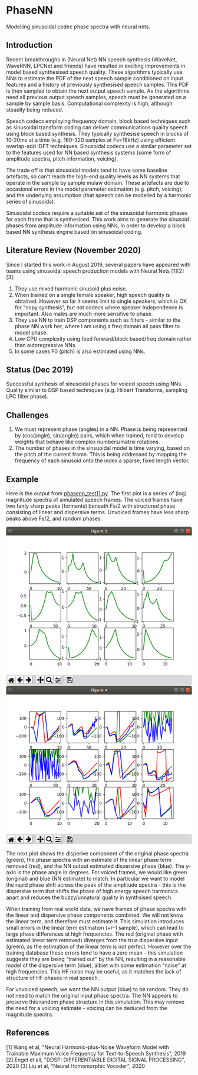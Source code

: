 # PhaseNN

Modelling sinusoidal codec phase spectra with neural nets.

## Introduction

Recent breakthroughs in (Neural Net) NN speech synthesis (WaveNet, WaveRNN, LPCNet and friends) have resulted in exciting improvements in model based synthesised speech quality.  These algorithms typically use NNs to estimate the PDF of the next speech sample conditioned on input features and a history of previously synthesised speech samples.  This PDF is then sampled to obtain the next output speech sample.  As the algorithms need all previous output speech samples, speech must be generated on a sample by sample basis.  Computational complexity is high, although steadily being reduced.

Speech codecs employing frequency domain, block based techniques such as sinusoidal transform coding can deliver communications quality speech using block based synthesis.  They typically synthesise speech in blocks of 10-20ms at a time (e.g. 160-320 samples at Fs=16kHz) using efficient overlap-add IDFT techniques.  Sinusoidal codecs use a similar parameter set to the features used for NN based synthesis systems (some form of amplitude spectra, pitch information, voicing).

The trade off is that sinusoidal models tend to have some baseline artefacts, so can't reach the high-end quality levels as NN systems that operate in the sample by sample mulaw domain.  These artefacts are due to occasional errors in the model parameter estimation (e.g. pitch, voicing), and the underlying assumption (that speech can be modelled by a harmonic series of sinusoids).

Sinusoidal codecs require a suitable set of the sinusoidal harmonic phases for each frame that is synthesised. This work aims to generate the sinusoid phases from amplitude information using NNs, in order to develop a block based NN synthesis engine based on sinusoidal coding.

## Literature Review (November 2020)

Since I started this work in August 2019, several papers have appeared with teams using sinusoidal speech production models with Neural Nets [1][2][3]:
1. They use mixed harmonic sinusoid plus noise.
1. When trained on a single female speaker, high speech quality is obtained.  However so far it seems limit to single speakers, which is OK for "copy synthesis", but not codecs where speaker Independence is important.  Also males are much more sensitive to phase.
1. They use NN to train DSP components such as filters - similar to the phase NN work her, where I am using a freq domain all pass filter to model phase.
1. Low CPU complexity using feed forward/block based/freq domain rather than autoregressive NNs.
1. In some cases F0 (pitch) is also estimated using NNs.

## Status (Dec 2019)

Successful synthesis of sinusoidal phases for voiced speech using NNs.
Quality similar to DSP based techniques (e.g. Hilbert Transforms, sampling LPC filter phase).

## Challenges

1. We must represent phase (angles) in a NN.  Phase is being represented by (cos(angle), sin(angle)) pairs, which when trained, tend to develop weights that behave like complex numbers/matrix rotations.
1. The number of phases in the sinsuoidal model is time varying, based on the pitch of the current frame.  This is being addressed by mapping the frequency of each sinusoid onto the index a sparse, fixed length vector. 

## Example

Here is the output from [phasenn_test11.py](phasenn_test11.py).  The first plot is a series of (log) magnitude spectra of simulated speech frames.  The voiced frames have two fairly sharp peaks (formants) beneath Fs/2 with structured phase consisting of linear and dispersive terms.  Unvoiced frames have less sharp peaks above Fs/2, and random phases.

![](example_mag.png "Magnitude Spectra")
![](example_phase.png "Phase Spectra")

The next plot shows the disperive component of the original phase spectra (green), the phase spectra with an estimate of the linear phase term removed (red), and the NN output estimated dispersive phase (blue).  The y-axis is the phase angle in degrees. For voiced frames, we would like green (original) and blue (NN estimate) to match.  In particular we want to model the rapid phase shift across the peak of the amplitude spectra - this is the dispersive term that shifts the phase of high energy speech harmonics apart and reduces the buzzy/unnatural quality in synthsised speech.

When training from real world data, we have frames of phase spectra with the linear and dispersive phase components combined. We will not know the linear term, and therefore must estimate it. This simulation introduces small errors in the linear term estimation (+/-1 sample), which can lead to large phase differences at high frequencies.  The red (original phase with estimated linear term removed) diverges from the true dispersive input (green), as the estimation of the linear term is not perfect.  However over the training database these errors tend to have a zero mean - this simulation suggests they are being "trained out" by the NN, resulting in a reasonable model of the dispersive term (blue), albiet with some estimation "noise" at high frequencies.  This HF noise may be useful, as it matches the lack of structure of HF phases in real speech.

For unvoiced speech, we want the NN output (blue) to be random.  They do not need to match the original input phase spectra. The NN appears to preserve this random phase structure in this simulation.  This may remove the need for a voicing estimate - voicing can be deduced from the magnitude spectra.

## References

[1] Wang et al, "Neural Harmonic-plus-Noise Waveform Model with Trainable Maximum Voice Frequency for Text-to-Speech Synthesis", 2019
[2] Engel et all, "DDSP: DIFFERENTIABLE DIGITAL SIGNAL PROCESSING", 2020
[3] Liu et al, "Neural Homomorphic Vocoder", 2020

